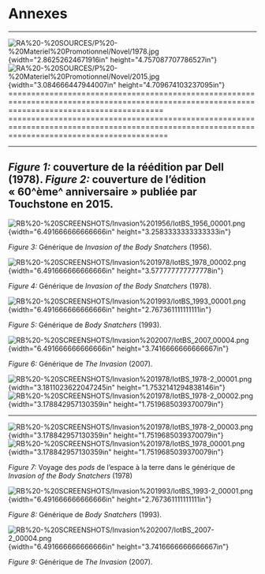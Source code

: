 Annexes
=======

  --------------------------------------------------------------------------------------------------------------------------------------------------------------------------------------------------------------------------------------------------------------------------------------------------
  ![RA%20-%20SOURCES/P%20-%20Materiel%20Promotionnel/Novel/1978.jpg](media/image1.jpeg){width="2.86252624671916in" height="4.757087707786527in"}   ![RA%20-%20SOURCES/P%20-%20Materiel%20Promotionnel/Novel/2015.jpg](media/image2.jpeg){width="3.084666447944007in" height="4.709674103237095in"}
  ==============================================================================================================================================   ===============================================================================================================================================
  ------------------------------------------------------------------------------------------------------------------------------------------------ -------------------------------------------------------------------------------------------------------------------------------------------------
  *Figure 1:* couverture de la réédition par Dell (1978).                                                                                          *Figure 2:* couverture de l’édition « 60^ème^ anniversaire » publiée par Touchstone en 2015.
  --------------------------------------------------------------------------------------------------------------------------------------------------------------------------------------------------------------------------------------------------------------------------------------------------

![RB%20-%20SCREENSHOTS/Invasion%201956/IotBS\_1956\_00001.png](media/image3.png){width="6.491666666666666in"
height="3.2583333333333333in"}

*Figure 3:* Générique de *Invasion of the Body Snatchers* (1956).

![RB%20-%20SCREENSHOTS/Invasion%201978/IotBS\_1978\_00002.png](media/image4.png){width="6.491666666666666in"
height="3.577777777777778in"}

*Figure 4:* Générique de *Invasion of the Body Snatchers* (1978).

![RB%20-%20SCREENSHOTS/Invasion%201993/IotBS\_1993\_00001.png](media/image5.png){width="6.491666666666666in"
height="2.767361111111111in"}

*Figure 5:* Générique de *Body Snatchers* (1993).

![RB%20-%20SCREENSHOTS/Invasion%202007/IotBS\_2007\_00004.png](media/image6.png){width="6.491666666666666in"
height="3.7416666666666667in"}

*Figure 6:* Générique de *The Invasion* (2007).

  ![RB%20-%20SCREENSHOTS/Invasion%201978/IotBS\_1978-2\_00001.png](media/image7.png){width="3.1811023622047245in" height="1.7532141294838146in"}   ![RB%20-%20SCREENSHOTS/Invasion%201978/IotBS\_1978-2\_00002.png](media/image8.png){width="3.178842957130359in" height="1.7519685039370079in"}
  ------------------------------------------------------------------------------------------------------------------------------------------------ -----------------------------------------------------------------------------------------------------------------------------------------------
  ![RB%20-%20SCREENSHOTS/Invasion%201978/IotBS\_1978-2\_00003.png](media/image9.png){width="3.178842957130359in" height="1.7519685039370079in"}    ![RB%20-%20SCREENSHOTS/Invasion%201978/IotBS\_1978\_00001.png](media/image10.png){width="3.178842957130359in" height="1.7519685039370079in"}

*Figure 7:* Voyage des *pods* de l’espace à la terre dans le générique
de *Invasion of the Body Snatchers* (1978)

![RB%20-%20SCREENSHOTS/Invasion%201993/IotBS\_1993-2\_00001.png](media/image11.png){width="6.491666666666666in"
height="2.767361111111111in"}

*Figure 8:* Générique de *Body Snatchers* (1993).

![RB%20-%20SCREENSHOTS/Invasion%202007/IotBS\_2007-2\_00004.png](media/image12.png){width="6.491666666666666in"
height="3.7416666666666667in"}

*Figure 9:* Générique de *The Invasion* (2007).
